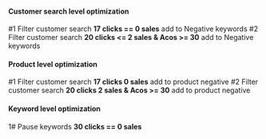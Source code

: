 #### Customer search level optimization
#1 Filter customer search **17 clicks == 0 sales** add to Negative keywords
#2 Filter customer search **20 clicks <= 2 sales & Acos >= 30** add to Negative keywords

#### Product level optimization
#1 Filter customer search **17 clicks 0 sales** add to product negative
#2 Filter customer search **20 clicks 2 sales & Acos >= 30** add to product negative

#### Keyword level optimization
1# Pause keywords **30 clicks == 0 sales** 
